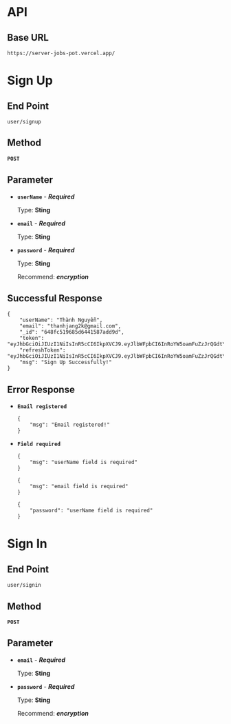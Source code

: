 # API

## Base URL
```
https://server-jobs-pot.vercel.app/
```

# Sign Up

## End Point
```
user/signup
```

## Method

**`POST`**

##  Parameter

- **`userName`** - ***Required***

    Type: **Sting**

- **`email`** - ***Required***

    Type: **Sting** 

- **`password`** - ***Required***

    Type: **Sting**

    Recommend: ***encryption***

##  Successful Response

```
{
    "userName": "Thành Nguyễn",
    "email": "thanhjang2k@gmail.com",
    "_id": "648fc519685d6441587add9d",
    "token": "eyJhbGciOiJIUzI1NiIsInR5cCI6IkpXVCJ9.eyJlbWFpbCI6InRoYW5oamFuZzJrQGdtYWlsLmNvbSIsInBhc3N3b3JkIjoiMTI3YjUwZGU2ZDAwNTRhYjAyNzI5MTUyZDNiMTMyNTQ3ODE1OTczNDMxNDNiZjM0MWE0YjIyMzMwMWExNGI5YyIsImlhdCI6MTY4NzE0MzcwNSwiZXhwIjoxNjg3MTQ3MzA1fQ.RdpjmKN7TEfxB0Jarztbpeo8Zyj471fFNYyYl9qZYck",
    "refreshToken": "eyJhbGciOiJIUzI1NiIsInR5cCI6IkpXVCJ9.eyJlbWFpbCI6InRoYW5oamFuZzJrQGdtYWlsLmNvbSIsInBhc3N3b3JkIjoiMTI3YjUwZGU2ZDAwNTRhYjAyNzI5MTUyZDNiMTMyNTQ3ODE1OTczNDMxNDNiZjM0MWE0YjIyMzMwMWExNGI5YyIsImlhdCI6MTY4NzE0MzcwNSwiZXhwIjoxNjg4MDA3NzA1fQ.LQoiZ558j57hgNxdZkuh_OBfgbnqEnzP1i1XWeGVxcN",
    "msg": "Sign Up Successfully!"
}
```
## Error Response

- **`Email registered`**
    ```
    {
        "msg": "Email registered!"
    }
    ```
- **`Field required`**
    ```
    {
        "msg": "userName field is required"
    }
    ```
    ```
    {
        "msg": "email field is required"
    }
    ```
    ```
    {
        "password": "userName field is required"
    }
    ```
# Sign In

## End Point
```
user/signin
```

## Method

**`POST`**

## Parameter

- **`email`** - ***Required***

    Type: **Sting**

- **`password`** - ***Required***

    Type: **Sting**

    Recommend: ***encryption***

